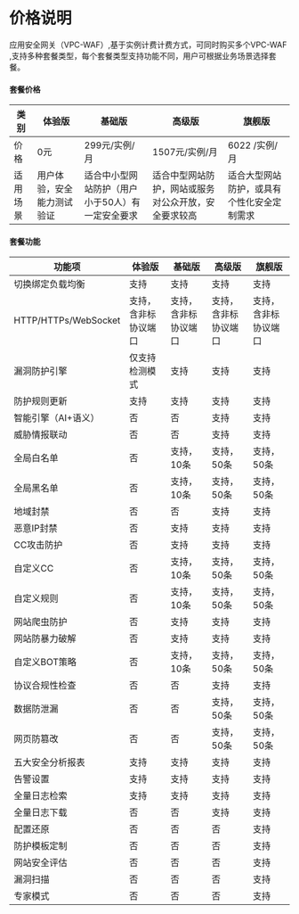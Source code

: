 # 价格说明

应用安全网关（VPC-WAF）,基于实例计费计费方式，可同时购买多个VPC-WAF ,支持多种套餐类型，每个套餐类型支持功能不同，用户可根据业务场景选择套餐。

#### 套餐价格

| 类别     | 体验版                     | 基础版                                           | 高级版                                               | 旗舰版                                     |
| -------- | -------------------------- | ------------------------------------------------ | ---------------------------------------------------- | ------------------------------------------ |
| 价格     | 0元                        | 299元/实例/月                                    | 1507元/实例/月                                       | 6022 /实例/月                              |
| 适用场景 | 用户体验，安全能力测试验证 | 适合中小型网站防护（用户小于50人）有一定安全要求 | 适合中型网站防护，网站或服务对公众开放，安全要求较高 | 适合大型网站防护，或具有个性化安全定制需求 |

####  套餐功能

| 功能项               | 体验版               | 基础版               | 高级版               | 旗舰版               |
| -------------------- | -------------------- | -------------------- | -------------------- | -------------------- |
| 切换绑定负载均衡     | 支持                 | 支持                 | 支持                 | 支持                 |
| HTTP/HTTPs/WebSocket | 支持，含非标协议端口 | 支持，含非标协议端口 | 支持，含非标协议端口 | 支持，含非标协议端口 |
| 漏洞防护引擎         | 仅支持检测模式       | 支持                 | 支持                 | 支持                 |
| 防护规则更新         | 支持                 | 支持                 | 支持                 | 支持                 |
| 智能引擎（AI+语义）  | 否                   | 否                   | 支持                 | 支持                 |
| 威胁情报联动         | 否                   | 否                   | 支持                 | 支持                 |
| 全局白名单           | 否                   | 支持，10条           | 支持，50条           | 支持，50条           |
| 全局黑名单           | 否                   | 支持，10条           | 支持，50条           | 支持，50条           |
| 地域封禁             | 否                   | 否                   | 支持                 | 支持                 |
| 恶意IP封禁           | 否                   | 支持                 | 支持                 | 支持                 |
| CC攻击防护           | 否                   | 支持                 | 支持                 | 支持                 |
| 自定义CC             | 否                   | 支持，10条           | 支持，50条           | 支持，50条           |
| 自定义规则           | 否                   | 支持，10条           | 支持，50条           | 支持，50条           |
| 网站爬虫防护         | 否                   | 支持                 | 支持                 | 支持                 |
| 网站防暴力破解       | 否                   | 支持                 | 支持                 | 支持                 |
| 自定义BOT策略        | 否                   | 支持，10条           | 支持，50条           | 支持，50条           |
| 协议合规性检查       | 否                   | 否                   | 支持                 | 支持                 |
| 数据防泄漏           | 否                   | 否                   | 支持，50条           | 支持，50条           |
| 网页防篡改           | 否                   | 否                   | 支持，50条           | 支持，50条           |
| 五大安全分析报表     | 支持                 | 支持                 | 支持                 | 支持                 |
| 告警设置             | 支持                 | 支持                 | 支持                 | 支持                 |
| 全量日志检索         | 支持                 | 支持                 | 支持                 | 支持                 |
| 全量日志下载         | 否                   | 否                   | 支持                 | 支持                 |
| 配置还原             | 否                   | 否                   | 否                   | 支持                 |
| 防护模板定制         | 否                   | 否                   | 否                   | 支持                 |
| 网站安全评估         | 否                   | 否                   | 否                   | 支持                 |
| 漏洞扫描             | 否                   | 否                   | 否                   | 支持                 |
| 专家模式             | 否                   | 否                   | 否                   | 支持                 |

